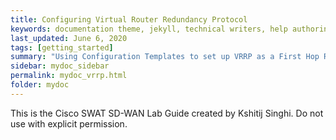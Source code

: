 ```yaml
---
title: Configuring Virtual Router Redundancy Protocol
keywords: documentation theme, jekyll, technical writers, help authoring tools, hat replacements
last_updated: June 6, 2020
tags: [getting_started]
summary: "Using Configuration Templates to set up VRRP as a First Hop Redundancy Protocol at Site 50."
sidebar: mydoc_sidebar
permalink: mydoc_vrrp.html
folder: mydoc
---
```


This is the Cisco SWAT SD-WAN Lab Guide created by Kshitij Singhi. Do not use with explicit permission.
